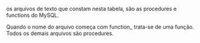 os arquivos de texto que constam nesta tabela, são as procedures e functions do MySQL.

Quando o nome do arquivo começa com function_ trata-se de uma função. Todos os demais arquivos são procedures. 